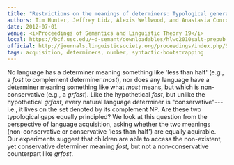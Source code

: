 ```yaml
---
title: "Restrictions on the meanings of determiners: Typological generalisations and learnability"
authors: Tim Hunter, Jeffrey Lidz, Alexis Wellwood, and Anastasia Conroy
date: 2012-07-01
venue: <i>Proceedings of Semantics and Linguistic Theory 19</i>
local: https://bcf.usc.edu/~d-semant/downloadables/hlwc2010salt-prepub.pdf
official: http://journals.linguisticsociety.org/proceedings/index.php/SALT/article/view/2531
tags: acquisition, determiners, number, syntactic-bootstrapping
---
```


No language has a determiner meaning something like \'less than half\' (e.g., a *fost* to complement determiner *most*), nor does any language have a determiner meaning something like what *most* means, but which is non-conservative (e.g., a *grfost*). Like the hypothetical *fost*, but unlike the hypothetical *grfost*, every natural language determiner is \"conservative\"---i.e., it lives on the set denoted by its complement NP. Are these two typological gaps equally principled?  We look at this question from the perspective of language acquisition, asking whether the two meanings (non-conservative or conservative \'less than half\') are equally aquirable. Our experiments suggest that children are able to access the non-existent, yet conservative determiner meaning *fost*, but not a non-conservative counterpart like *grfost*.